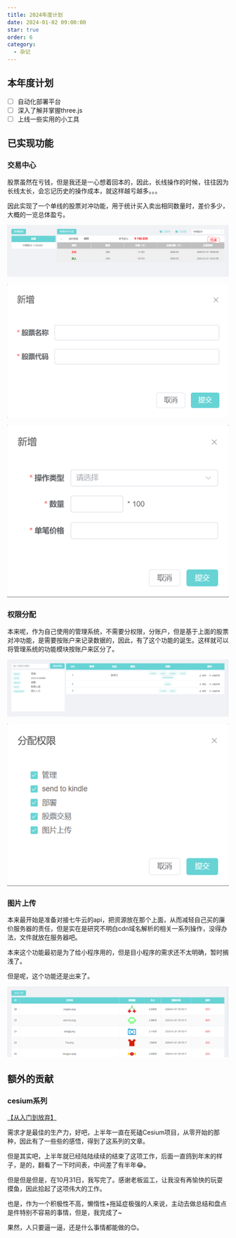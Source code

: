 ```yaml
---
title: 2024年度计划
date: 2024-01-02 09:00:00
star: true
order: 6
category: 
  - 杂记
---
```


## 本年度计划

- [ ] 自动化部署平台
- [ ] 深入了解并掌握three.js
- [ ] 上线一些实用的小工具

## 已实现功能

### 交易中心

股票虽然在亏钱，但是我还是一心想着回本的，因此，长线操作的时候，往往因为长线太长，会忘记历史的操作成本，就这样越亏越多。。。

因此实现了一个单线的股票对冲功能，用于统计买入卖出相同数量时，差价多少，大概的一览总体盈亏。

![总体界面](./imgs/stock_1.png)

![新增股票](./imgs/stock_2.png)

![新增交易记录](./imgs/stock_3.png)

### 权限分配

本来呢，作为自己使用的管理系统，不需要分权限，分账户，但是基于上面的股票对冲功能，是需要按账户来记录数据的，因此，有了这个功能的诞生。这样就可以将管理系统的功能模块按账户来区分了。

![角色账户列表](./imgs/role_1.png)

![分配权限面板](./imgs/role_2.png)

### 图片上传

本来最开始是准备对接七牛云的api，把资源放在那个上面，从而减轻自己买的廉价服务器的责任，但是实在是研究不明白cdn域名解析的相关一系列操作，没得办法，文件就放在服务器吧。

本来这个功能最初是为了给小程序用的，但是目小程序的需求还不太明确，暂时搁浅了。

但是呢，这个功能还是出来了。

![上传文件列表](./imgs/upload_1.png)

## 额外的贡献

### cesium系列

[【从入门到放弃】](/FrontEnd/Cesium/从入门到放弃(一).html)

需求才是最佳的生产力，好吧，上半年一直在死磕Cesium项目，从零开始的那种，因此有了一些些的感悟，得到了这系列的文章。

但是其实吧，上半年就已经陆陆续续的结束了这项工作，后面一直鸽到年末的样子，是的，翻看了一下时间表，中间差了有半年😂。

但是但是但是，在10月31日，我写完了。感谢老板监工，让我没有再愉快的玩耍摸鱼，因此拾起了这项伟大的工作。

也是，作为一个积极性不高，懒惰性+拖延症极强的人来说，主动去做总结和盘点是件特别不容易的事情，但是，我完成了~

果然，人只要逼一逼，还是什么事情都能做的😊。
